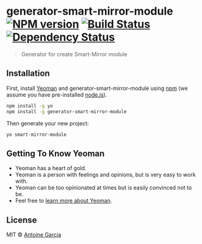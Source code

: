 # generator-smart-mirror-module [![NPM version][npm-image]][npm-url] [![Build Status][travis-image]][travis-url] [![Dependency Status][daviddm-image]][daviddm-url]
> Generator for create Smart-Mirror module

## Installation

First, install [Yeoman](http://yeoman.io) and generator-smart-mirror-module using [npm](https://www.npmjs.com/) (we assume you have pre-installed [node.js](https://nodejs.org/)).

```bash
npm install -g yo
npm install -g generator-smart-mirror-module
```

Then generate your new project:

```bash
yo smart-mirror-module
```

## Getting To Know Yeoman

 * Yeoman has a heart of gold.
 * Yeoman is a person with feelings and opinions, but is very easy to work with.
 * Yeoman can be too opinionated at times but is easily convinced not to be.
 * Feel free to [learn more about Yeoman](http://yeoman.io/).

## License

MIT © [Antoine Garcia](antoinegarcia.me)


[npm-image]: https://badge.fury.io/js/generator-smart-mirror-module.svg
[npm-url]: https://npmjs.org/package/generator-smart-mirror-module
[travis-image]: https://travis-ci.org/antgar/generator-smart-mirror-module.svg?branch=master
[travis-url]: https://travis-ci.org/antgar/generator-smart-mirror-module
[daviddm-image]: https://david-dm.org/antgar/generator-smart-mirror-module.svg?theme=shields.io
[daviddm-url]: https://david-dm.org/antgar/generator-smart-mirror-module

